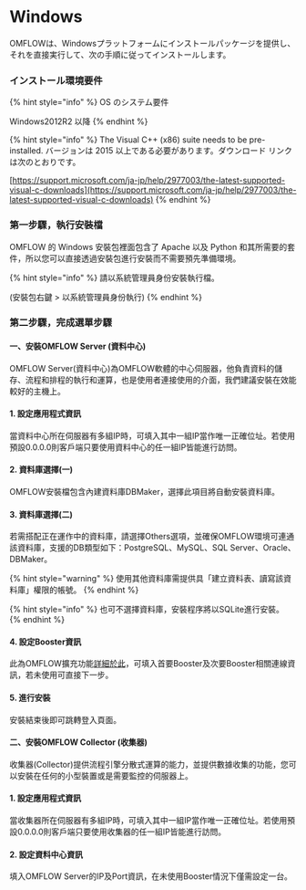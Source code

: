 # Windows

OMFLOWは、Windowsプラットフォームにインストールパッケージを提供し、それを直接実行して、次の手順に従ってインストールします。

### インストール環境要件

{% hint style="info" %}
OS のシステム要件

Windows2012R2 以降
{% endhint %}

{% hint style="info" %}
The Visual C++ (x86) suite needs to be pre-installed. バージョンは 2015 以上である必要があります。ダウンロード リンクは次のとおりです。

[https://support.microsoft.com/ja-jp/help/2977003/the-latest-supported-visual-c-downloads](https://support.microsoft.com/ja-jp/help/2977003/the-latest-supported-visual-c-downloads)
{% endhint %}

### 第一步驟，執行安裝檔

OMFLOW 的 Windows 安裝包裡面包含了 Apache 以及 Python 和其所需要的套件，所以您可以直接透過安裝包進行安裝而不需要預先準備環境。

{% hint style="info" %}
請以系統管理員身份安裝執行檔。

(安裝包右鍵 > 以系統管理員身份執行)
{% endhint %}



### 第二步驟，完成選單步驟

#### 一、安裝OMFLOW Server (資料中心)

OMFLOW Server(資料中心)為OMFLOW軟體的中心伺服器，他負責資料的儲存、流程和排程的執行和運算，也是使用者連接使用的介面，我們建議安裝在效能較好的主機上。

#### 1. 設定應用程式資訊

當資料中心所在伺服器有多組IP時，可填入其中一組IP當作唯一正確位址。若使用預設0.0.0.0則客戶端只要使用資料中心的任一組IP皆能進行訪問。

#### 2. 資料庫選擇(一)

OMFLOW安裝檔包含內建資料庫DBMaker，選擇此項目將自動安裝資料庫。

#### 3. 資料庫選擇(二)

若需搭配正在運作中的資料庫，請選擇Others選項，並確保OMFLOW環境可連通該資料庫，支援的DB類型如下：PostgreSQL、MySQL、SQL Server、Oracle、DBMaker。

{% hint style="warning" %}
使用其他資料庫需提供具「建立資料表、讀寫該資料庫」權限的帳號。
{% endhint %}

{% hint style="info" %}
也可不選擇資料庫，安裝程序將以SQLite進行安裝。
{% endhint %}

#### 4. 設定Booster資訊

此為OMFLOW擴充功能[詳細於此](broken-reference)，可填入首要Booster及次要Booster相關連線資訊，若未使用可直接下一步。

#### &#x20;5. 進行安裝

安裝結束後即可跳轉登入頁面。



#### 二、安裝OMFLOW Collector (收集器)

收集器(Collector)提供流程引擎分散式運算的能力，並提供數據收集的功能，您可以安裝在任何的小型裝置或是需要監控的伺服器上。

#### 1. 設定應用程式資訊

當收集器所在伺服器有多組IP時，可填入其中一組IP當作唯一正確位址。若使用預設0.0.0.0則客戶端只要使用收集器的任一組IP皆能進行訪問。

#### 2. 設定資料中心資訊

填入OMFLOW Server的IP及Port資訊，在未使用Booster情況下僅需設定一台。
